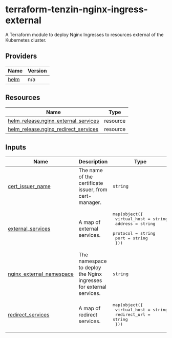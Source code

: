 # terraform-tenzin-nginx-ingress-external
A Terraform module to deploy Nginx Ingresses to resources external of the Kubernetes cluster.

<!-- BEGIN_TF_DOCS -->


## Providers

| Name | Version |
|------|---------|
| <a name="provider_helm"></a> [helm](#provider\_helm) | n/a |

## Resources

| Name | Type |
|------|------|
| [helm_release.nginx_external_services](https://registry.terraform.io/providers/hashicorp/helm/latest/docs/resources/release) | resource |
| [helm_release.nginx_redirect_services](https://registry.terraform.io/providers/hashicorp/helm/latest/docs/resources/release) | resource |

## Inputs

| Name | Description | Type | Default | Required |
|------|-------------|------|---------|:--------:|
| <a name="input_cert_issuer_name"></a> [cert\_issuer\_name](#input\_cert\_issuer\_name) | The name of the certificate issuer, from cert-manager. | `string` | `"lets-encrypt"` | no |
| <a name="input_external_services"></a> [external\_services](#input\_external\_services) | A map of external services. | <pre>map(object({<br>    virtual_host = string<br>    address      = string<br>    protocol     = string<br>    port         = string<br>  }))</pre> | `{}` | no |
| <a name="input_nginx_external_namespace"></a> [nginx\_external\_namespace](#input\_nginx\_external\_namespace) | The namespace to deploy the Nginx ingresses for external services. | `string` | `"nginx-external"` | no |
| <a name="input_redirect_services"></a> [redirect\_services](#input\_redirect\_services) | A map of redirect services. | <pre>map(object({<br>    virtual_host = string<br>    redirect_url = string<br>  }))</pre> | `{}` | no |
<!-- END_TF_DOCS -->
